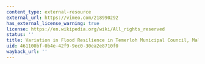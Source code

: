 ```yaml
---
content_type: external-resource
external_url: https://vimeo.com/218990292
has_external_license_warning: true
license: https://en.wikipedia.org/wiki/All_rights_reserved
status: ''
title: Variation in Flood Resilience in Temerloh Municipal Council, Malaysia
uid: 461100bf-0b4e-42f9-9ec0-30ea2e8710f0
wayback_url: ''
---
```

